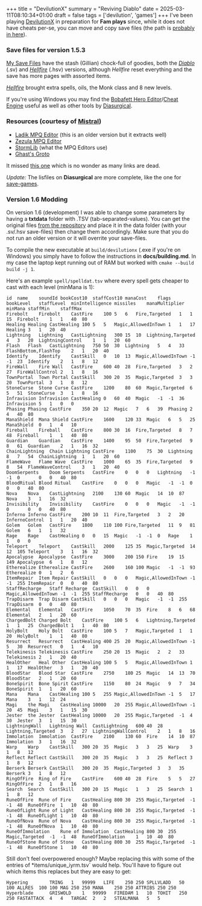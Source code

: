 +++
title = "DevilutionX"
summary = "Reviving Diablo"
date = 2025-03-11T08:10:34+01:00
draft = false
tags = ['devilution', 'games']
+++
I've been playing [DevilutionX](https://github.com/diasurgical/devilutionX) in preparation for **Fam plays** since,
while it does not have cheats per-se, you can move and copy save files (the path is [probably in here](https://github.com/diasurgical/devilutionX/blob/master/docs/installing.md)).

### Save files for version 1.5.3

[My Save Files](/devilution.zip) have the stash (Gillian) chock-full of goodies, both the [*Diablo*](https://en.wikipedia.org/wiki/Diablo_(video_game)) (.sv) and [*Hellfire*](https://en.wikipedia.org/wiki/Diablo%3A_Hellfire) (.hsv) versions, although *Hellfire* reset everything and the save has more pages with assorted items.

[*Hellfire*](https://en.wikipedia.org/wiki/Diablo%3A_Hellfire) brought extra spells, oils, the Monk class and 8 new levels.

If you're using Windows you may find the [Bobafett Hero Editor](https://github.com/iccugs/bobafett_compiled_with_cheat_table)/[Cheat Engine](https://fearlessrevolution.com/viewtopic.php?t=16678) useful as well as other tools by [Diasurgical](https://github.com/diasurgical).

### Resources (courtesy of [Mistral](https://chat.mistral.ai/chat))
- [Ladik MPQ Editor](https://www.hiveworkshop.com/threads/ladiks-mpq-editor.249562/) (this is an older version but it extracts well)
- [Zezula MPQ Editor](https://www.zezula.net/en/mpq/download.html)
- [StormLib](https://github.com/ladislav-zezula/StormLib) (what the MPQ Editors use)
- [Ghast's Groto](https://mgpat-gm.github.io/index.html)

It missed [this one](http://www.guardiansofjustice.com/diablo/Frames/Fileindex.htm) which is no wonder as many links are dead.

*Update:* The lisfiles on **Diasurgical** are more complete, like the one for [save-games](https://github.com/diasurgical/devilutionx-mpq-tools/blob/main/data/save-listfile.txt).

### Version 1.6 Modding

On version 1.6 (development) I was able to change some parameters by having a **txtdata** folder with .TSV (tab-separated-values). You can get the original files [from the repository](https://github.com/diasurgical/DevilutionX/tree/master/assets/txtdata) and place it in the data folder (with your .sv/.hsv save-files) then change them accordingly. Make sure that you do not run an older version or it will overrite your save-files.

To compile the new executable at `build/devilutionx` (.exe if you're on Windows) you simply have to follow the instructions in **docs/building.md**. In my case the laptop kept running out of RAM but worked with `cmake --build build -j 1`.

Here's an example `spell/spelldat.tsv` where every spell gets cheaper to cast with each level (minMana is 1):
```
id	name	soundId	bookCost10	staffCost10	manaCost	flags	bookLevel	staffLevel	minIntelligence	missiles	manaMultiplier	minMana	staffMin	staffMax
Firebolt	Firebolt	CastFire	100	5	6	Fire,Targeted	1	1	15	Firebolt	1	1	40	80
Healing	Healing	CastHealing	100	5	5	Magic,AllowedInTown	1	1	17	Healing	3	1	20	40
Lightning	Lightning	CastLightning	300	15	10	Lightning,Targeted	4	3	20	LightningControl	1	1	20	60
Flash	Flash	CastLightning	750	50	30	Lightning	5	4	33	FlashBottom,FlashTop	2	1	20	40
Identify	Identify	CastSkill	0	10	13	Magic,AllowedInTown	-1	-1	23	Identify	2	1	8	12
FireWall	Fire Wall	CastFire	600	40	28	Fire,Targeted	3	2	27	FireWallControl	2	1	8	16
TownPortal	Town Portal	CastSkill	300	20	35	Magic,Targeted	3	3	20	TownPortal	3	1	8	12
StoneCurse	Stone Curse	CastFire	1200	80	60	Magic,Targeted	6	5	51	StoneCurse	3	1	8	16
Infravision	Infravision	CastHealing	0	60	40	Magic	-1	-1	36	Infravision	5	1	0	0
Phasing	Phasing	CastFire	350	20	12	Magic	7	6	39	Phasing	2	4	40	80
ManaShield	Mana Shield	CastFire	1600	120	33	Magic	6	5	25	ManaShield	0	1	4	10
Fireball	Fireball	CastFire	800	30	16	Fire,Targeted	8	7	48	Fireball	1	1	40	80
Guardian	Guardian	CastFire	1400	95	50	Fire,Targeted	9	8	61	Guardian	2	1	16	32
ChainLightning	Chain Lightning	CastFire	1100	75	30	Lightning	8	7	54	ChainLightning	1	1	20	60
FlameWave	Flame Wave	CastFire	1000	65	35	Fire,Targeted	9	8	54	FlameWaveControl	3	1	20	40
DoomSerpents	Doom Serpents	CastFire	0	0	0	Lightning	-1	-1	0		0	0	40	80
BloodRitual	Blood Ritual	CastFire	0	0	0	Magic	-1	-1	0		0	0	40	80
Nova	Nova	CastLightning	2100	130	60	Magic	14	10	87	Nova	3	1	16	32
Invisibility	Invisibility	CastFire	0	0	0	Magic	-1	-1	0		0	0	40	80
Inferno	Inferno	CastFire	200	10	11	Fire,Targeted	3	2	20	InfernoControl	1	1	20	40
Golem	Golem	CastFire	1800	110	100	Fire,Targeted	11	9	81	Golem	6	1	1	32
Rage	Rage	CastHealing	0	0	15	Magic	-1	-1	0	Rage	1	1	0	0
Teleport	Teleport	CastSkill	2000	125	35	Magic,Targeted	14	12	105	Teleport	3	1	16	32
Apocalypse	Apocalypse	CastFire	3000	200	150	Fire	19	15	149	Apocalypse	6	1	8	12
Etherealize	Etherealize	CastFire	2600	160	100	Magic	-1	-1	93	Etherealize	0	1	2	6
ItemRepair	Item Repair	CastSkill	0	0	0	Magic,AllowedInTown	-1	-1	255	ItemRepair	0	0	40	80
StaffRecharge	Staff Recharge	CastSkill	0	0	0	Magic,AllowedInTown	-1	-1	255	StaffRecharge	0	0	40	80
TrapDisarm	Trap Disarm	CastSkill	0	0	0	Magic	-1	-1	255	TrapDisarm	0	0	40	80
Elemental	Elemental	CastFire	1050	70	35	Fire	8	6	68	Elemental	2	1	20	60
ChargedBolt	Charged Bolt	CastFire	100	5	6	Lightning,Targeted	1	1	25	ChargedBolt	1	1	40	80
HolyBolt	Holy Bolt	CastFire	100	5	7	Magic,Targeted	1	1	20	HolyBolt	1	1	40	80
Resurrect	Resurrect	CastHealing	400	25	20	Magic,AllowedInTown	-1	5	30	Resurrect	0	1	4	10
Telekinesis	Telekinesis	CastFire	250	20	15	Magic	2	2	33	Telekinesis	2	1	20	40
HealOther	Heal Other	CastHealing	100	5	5	Magic,AllowedInTown	1	1	17	HealOther	3	1	20	40
BloodStar	Blood Star	CastFire	2750	180	25	Magic	14	13	70	BloodStar	2	1	20	60
BoneSpirit	Bone Spirit	CastFire	1150	80	24	Magic	9	7	34	BoneSpirit	1	1	20	60
Mana	Mana	CastHealing	100	5	255	Magic,AllowedInTown	-1	5	17	Mana	3	1	12	24
Magi	the Magi	CastHealing	10000	20	255	Magic,AllowedInTown	-1	20	45	Magi	3	1	15	30
Jester	the Jester	CastHealing	10000	20	255	Magic,Targeted	-1	4	30	Jester	3	1	15	30
LightningWall	Lightning Wall	CastLightning	600	40	28	Lightning,Targeted	3	2	27	LightningWallControl	2	1	8	16
Immolation	Immolation	CastFire	2100	130	60	Fire	14	10	87	Immolation	3	1	16	32
Warp	Warp	CastSkill	300	20	35	Magic	3	3	25	Warp	3	1	8	12
Reflect	Reflect	CastSkill	300	20	35	Magic	3	3	25	Reflect	3	1	8	12
Berserk	Berserk	CastSkill	300	20	35	Magic,Targeted	3	3	35	Berserk	3	1	8	12
RingOfFire	Ring of Fire	CastFire	600	40	28	Fire	5	5	27	RingOfFire	2	1	8	16
Search	Search	CastSkill	300	20	15	Magic	1	3	25	Search	1	1	8	12
RuneOfFire	Rune of Fire	CastHealing	800	30	255	Magic,Targeted	-1	-1	48	RuneOfFire	1	10	40	80
RuneOfLight	Rune of Light	CastHealing	800	30	255	Magic,Targeted	-1	-1	48	RuneOfLight	1	10	40	80
RuneOfNova	Rune of Nova	CastHealing	800	30	255	Magic,Targeted	-1	-1	48	RuneOfNova	1	10	40	80
RuneOfImmolation	Rune of Immolation	CastHealing	800	30	255	Magic,Targeted	-1	-1	48	RuneOfImmolation	1	10	40	80
RuneOfStone	Rune of Stone	CastHealing	800	30	255	Magic,Targeted	-1	-1	48	RuneOfStone	1	10	40	80
```

Still don't feel overpowered enough? Maybe replacing this with some of the entries of *items/unique_iyrm.tsv` would help. You'll have to figure out which items this replaces but they are easy to get:
```
Hypering		TRING	1	99999	LIFE	250	250	SPLLVLADD	50	100	ALLRES	100	100	MAG	250	250	MANA	250	250	ATTRIBS	250	250
Hyperblade		GRISWOLD	1	99999	FIREDAM	1	10	TOHIT	250	250	FASTATTACK	4	4	TARGAC	2	2	STEALMANA	5	5			
```
